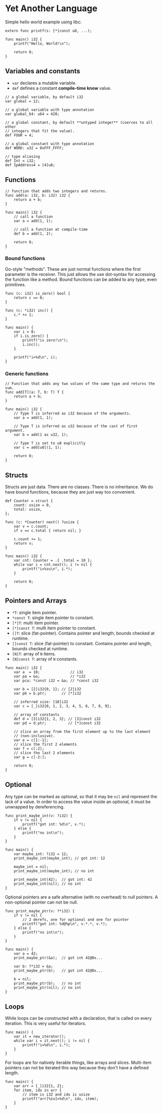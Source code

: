 # Yet Another Language

Simple hello world example using libc:

```yal
extern func printf(s: [*]const u8, ...);

func main() i32 {
    printf("Hello, World!\n");

    return 0;
}
```

## Variables and constants

- `var` declares a mutable variable.
- `def` defines a constant **compile-time know** value.

```yal
// a global variable, by default i32
var global = 12;

// a global variable with type annotation
var global_64: u64 = 420;

// a global constant, by default **untyped integer** (coerces to all other
// integers that fit the value).
def FOUR = 4;

// a global constant with type annotation
def WORD: u32 = 0xFFF_FFFF;

// type aliasing
def Int = i32;
def IpAddress4 = [4]u8;
```

## Functions

```yal
// function that adds two integers and returns.
func add(a: i32, b: i32) i32 {
    return a + b;
}

func main() i32 {
    // call a function
    var a = add(1, 1);

    // call a function at compile-time
    def b = add(1, 2);

    return 0;
}
```

### Bound functions

Go-style "methods". These are just normal functions where the first parameter
is the receiver. This just allows the use dot-syntax for accessing the function
like a method. Bound functions can be added to any type, even primitives.

```yal
func (c: i32) is_zero() bool {
    return c == 0;
}

func (c: *i32) inc() {
    c.* += 1;
}

func main() {
    var i = 0;
    if i.is_zero() {
        printf("is zero!\n");
        i.inc();
    }

    printf("i=%d\n", i);
}
```

### Generic functions

```yal
// Function that adds any two values of the same type and returns the sum.
func add[T](a: T, b: T) T {
    return a + b;
}

func main() i32 {
    // Type T is inferred as i32 because of the arguments.
    var a = add(1, 1);

    // Type T is inferred as u32 because of the cast of first argument.
    var b = add(1 as u32, 1);

    // Type T is set to u8 explicitly
    var c = add[u8](1, 1);

    return 0;
}
```

## Structs

Structs are just data. There are no classes. There is no inheritance. We do have
bound functions, because they are just way too convenient.

```yal
def Counter = struct {
    count: usize = 0,
    total: usize,
};

func (c: *Counter) next() ?usize {
    var v = c.count;
    if v == c.total { return nil; }

    c.count += 1;
    return v;
}

func main() i32 {
    var cnt: Counter = .{ .total = 10 };
    while var i = cnt.next(); i != nil {
        printf("i=%zu\n", i.*);
    }

    return 0;
}
```

## Pointers and Arrays

- `*T`: single item pointer.
- `*const T`: single item pointer to constant.
- `[*]T`: multi item pointer.
- `[*]const T`: multi item pointer to constant.
- `[]T`: slice (fat-pointer). Contains pointer and length, bounds checked at
  runtime.
- `[]const T`: slice (fat-pointer) to constant. Contains pointer and length,
  bounds checked at runtime.
- `[N]T`: array of `N` items.
- `[N]const T`: array of `N` constants.

```yal
func main() i32 {
    var a  = 10;              // i32
    var pa = &a;              // *i32
    var pca: *const i32 = &a; // *const i32

    var b = [2]i32{0, 1}; // [2]i32
    var pb = b.ptr;       // [*]i32

    // inferred size: [10]i32
    var c = [_]i32{0, 1, 2, 3, 4, 5, 6, 7, 8, 9};

    // array of constants
    def d = [3]i32{1, 2, 3}; // [3]const i32
    var pd = d.ptr;          // [*]const i32

    // slice an array from the first element up to the last element
    // (non-inclusive).
    var e = c[1:-1];
    // slice the first 2 elements
    var f = c[:2];
    // slice the last 2 elements
    var g = c[-2:];

    return 0;
}
```

## Optional

Any type can be marked as optional, so that it may be `nil` and represent the
lack of a value. In order to access the value inside an optional, it must
be unwrapped by dereferencing.

```yal
func print_maybe_int(v: ?i32) {
    if v != nil {
        printf("got int: %d\n", v.*);
    } else {
        printf("no int\n");
    }
}

func main() {
    var maybe_int: ?i32 = 12;
    print_maybe_int(maybe_int); // got int: 12

    maybe_int = nil;
    print_maybe_int(maybe_int); // no int

    print_maybe_int(42);  // got int: 42
    print_maybe_int(nil); // no int
}
```

Optional pointers are a safe alternative (with no overhead) to null pointers. A
non-optional pointer can not be null.

```yal
func print_maybe_ptr(v: ?*i32) {
    if v != nil {
        // 2 derefs, one for optional and one for pointer
        printf("got int: %d@%p\n", v.*.*, v.*);
    } else {
        printf("no int\n");
    }
}

func main() {
    var a = 42;
    print_maybe_ptr(&a);  // got int 42@0x...

    var b: ?*i32 = &a;
    print_maybe_ptr(b);   // got int 42@0x...

    b = nil;
    print_maybe_ptr(b);   // no int
    print_maybe_ptr(nil); // no int
}
```

## Loops

While loops can be constructed with a declaration, that is called on every
iteration. This is very useful for iterators.

```yal
func main() {
    var it = new_iterator();
    while var i = it.next(); i != nil {
        printf("i=%d\n", i.*);
    }
}
```

For loops are for natively iterable things, like arrays and slices. Multi-item
pointers can not be iterated this way because they don't have a defined length.

```yal
func main() {
    var arr = [_]i32{1, 2};
    for item, idx in arr {
        // item is i32 and idx is usize
        printf("arr[%zu]=%d\n", idx, item);
    }
}
```
